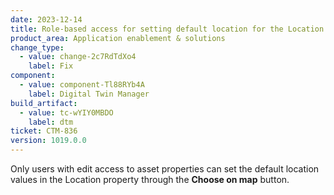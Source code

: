 ```yaml
---
date: 2023-12-14
title: Role-based access for setting default location for the Location property
product_area: Application enablement & solutions
change_type:
  - value: change-2c7RdTdXo4
    label: Fix
component:
  - value: component-Tl88RYb4A
    label: Digital Twin Manager
build_artifact:
  - value: tc-wYIY0MBDO
    label: dtm
ticket: CTM-836
version: 1019.0.0
---
```

Only users with edit access to asset properties can set the default location values in the Location property through the **Choose on map** button.